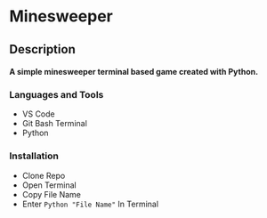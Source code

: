 # Minesweeper

<h2>Description<br><h4>A simple minesweeper terminal based game created with Python.
 
<h3 align="left">Languages and Tools</h3>

- VS Code
- Git Bash Terminal
- Python
 
 <h3 align="left"> Installation</h3>
  
  - Clone Repo
  - Open Terminal
  - Copy File Name
  - Enter `Python "File Name"` In Terminal
  
